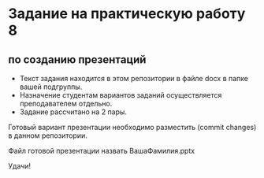 # Задание на практическую работу 8
## по созданию презентаций

- Текст задания находится в этом репозитории в файле docx в папке вашей подгруппы.
- Назначение студентам вариантов заданий осуществляется преподавателем отдельно. 
- Задание рассчитано на 2 пары.

Готовый вариант презентации необходимо разместить (commit changes) в данном репозитории.

Файл готовой презентации назвать ВашаФамилия.pptx

Удачи!
